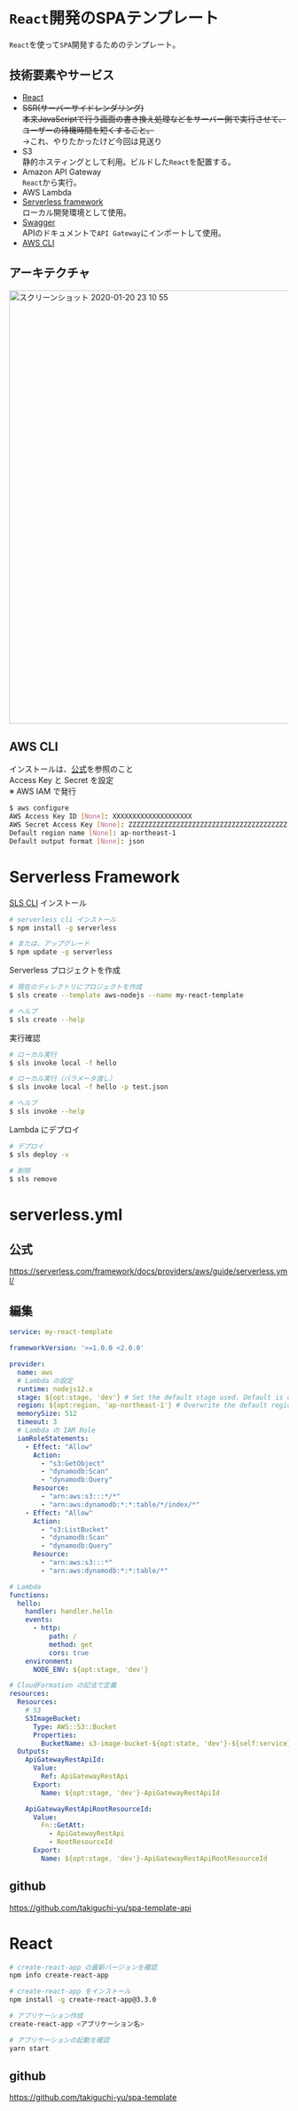 # `React`開発のSPAテンプレート
`React`を使って`SPA`開発するためのテンプレート。

## 技術要素やサービス
* [React](https://ja.wikipedia.org/wiki/React)  
* ~~SSR(サーバーサイドレンダリング)~~  
~~本来JavaScriptで行う画面の書き換え処理などをサーバー側で実行させて、ユーザーの待機時間を短くすること。~~  
→これ、やりたかったけど今回は見送り
* S3  
静的ホスティングとして利用。ビルドした`React`を配置する。
* Amazon API Gateway  
`React`から実行。
* AWS Lambda
* [Serverless framework](https://serverless.com/)  
ローカル開発環境として使用。
* [Swagger](https://swagger.io/)  
APIのドキュメントで`API Gateway`にインポートして使用。
* [AWS CLI](https://docs.aws.amazon.com/ja_jp/cli/latest/userguide/cli-chap-welcome.html)

## アーキテクチャ
<img width="780" alt="スクリーンショット 2020-01-20 23 10 55" src="https://user-images.githubusercontent.com/8340629/72732903-22bde100-3bda-11ea-9f87-06a442c14e6f.png">

## AWS CLI
インストールは、[公式](https://docs.aws.amazon.com/ja_jp/cli/latest/userguide/cli-chap-welcome.html)を参照のこと  
Access Key と Secret を設定  
※ AWS IAM で発行
```bash
$ aws configure
AWS Access Key ID [None]: XXXXXXXXXXXXXXXXXXXX
AWS Secret Access Key [None]: ZZZZZZZZZZZZZZZZZZZZZZZZZZZZZZZZZZZZZZZZ
Default region name [None]: ap-northeast-1
Default output format [None]: json
```

# Serverless Framework
[SLS CLI](https://serverless.com/framework/docs/getting-started/) インストール
```bash
# serverless cli インストール
$ npm install -g serverless

# または、アップグレード
$ npm update -g serverless
```
Serverless プロジェクトを作成
```bash
# 現在のディレクトリにプロジェクトを作成
$ sls create --template aws-nodejs --name my-react-template

# ヘルプ
$ sls create --help
```
実行確認
```bash
# ローカル実行
$ sls invoke local -f hello

# ローカル実行（パラメータ渡し）
$ sls invoke local -f hello -p test.json

# ヘルプ
$ sls invoke --help
```
Lambda にデプロイ
```bash
# デプロイ
$ sls deploy -v

# 削除
$ sls remove
```

# serverless.yml
## 公式
https://serverless.com/framework/docs/providers/aws/guide/serverless.yml/
## 編集
```yml
service: my-react-template

frameworkVersion: '>=1.0.0 <2.0.0'

provider:
  name: aws
  # Lambda の設定
  runtime: nodejs12.x
  stage: ${opt:stage, 'dev'} # Set the default stage used. Default is dev
  region: ${opt:region, 'ap-northeast-1'} # Overwrite the default region used. Default is ap-northeast-1
  memorySize: 512
  timeout: 3
  # Lambda の IAM Role
  iamRoleStatements:
    - Effect: "Allow"
      Action:
        - "s3:GetObject"
        - "dynamodb:Scan"
        - "dynamodb:Query"
      Resource: 
        - "arn:aws:s3:::*/*"
        - "arn:aws:dynamodb:*:*:table/*/index/*"
    - Effect: "Allow"
      Action:
        - "s3:ListBucket"
        - "dynamodb:Scan"
        - "dynamodb:Query"
      Resource:
        - "arn:aws:s3:::*"
        - "arn:aws:dynamodb:*:*:table/*"

# Lambda
functions:
  hello:
    handler: handler.hello
    events:
      - http:
          path: /
          method: get
          cors: true
    environment:
      NODE_ENV: ${opt:stage, 'dev'}

# CloudFormation の記法で定義
resources:
  Resources:
    # S3
    S3ImageBucket:
      Type: AWS::S3::Bucket
      Properties:
        BucketName: s3-image-bucket-${opt:state, 'dev'}-${self:service}
  Outputs:
    ApiGatewayRestApiId:
      Value:
        Ref: ApiGatewayRestApi
      Export:
        Name: ${opt:stage, 'dev'}-ApiGatewayRestApiId

    ApiGatewayRestApiRootResourceId:
      Value:
        Fn::GetAtt:
          - ApiGatewayRestApi
          - RootResourceId
      Export:
        Name: ${opt:stage, 'dev'}-ApiGatewayRestApiRootResourceId
```

## github
https://github.com/takiguchi-yu/spa-template-api

# React
```bash
# create-react-app の最新バージョンを確認
npm info create-react-app

# create-react-app をインストール
npm install -g create-react-app@3.3.0

# アプリケーション作成
create-react-app <アプリケーション名>

# アプリケーションの起動を確認
yarn start
```



## github
https://github.com/takiguchi-yu/spa-template
